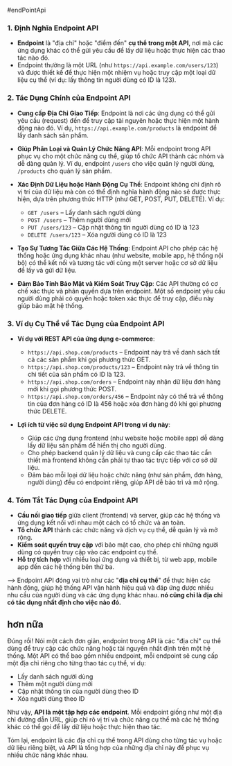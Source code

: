 #endPointApi



### 1. **Định Nghĩa Endpoint API**

- **Endpoint** là "địa chỉ" hoặc "điểm đến" **cụ thể trong một API**, nơi mà các ứng dụng khác có thể gửi yêu cầu để lấy dữ liệu hoặc thực hiện các thao tác nào đó.
- Endpoint thường là một URL (như `https://api.example.com/users/123`) và được thiết kế để thực hiện một nhiệm vụ hoặc truy cập một loại dữ liệu cụ thể (ví dụ: lấy thông tin người dùng có ID là 123).

### 2. **Tác Dụng Chính của Endpoint API**

- **Cung cấp Địa Chỉ Giao Tiếp**: Endpoint là nơi các ứng dụng có thể gửi yêu cầu (request) đến để truy cập tài nguyên hoặc thực hiện một hành động nào đó. Ví dụ, `https://api.example.com/products` là endpoint để lấy danh sách sản phẩm.
    
- **Giúp Phân Loại và Quản Lý Chức Năng API**: Mỗi endpoint trong API phục vụ cho một chức năng cụ thể, giúp tổ chức API thành các nhóm và dễ dàng quản lý. Ví dụ, endpoint `/users` cho việc quản lý người dùng, `/products` cho quản lý sản phẩm.
    
- **Xác Định Dữ Liệu hoặc Hành Động Cụ Thể**: Endpoint không chỉ định rõ vị trí của dữ liệu mà còn có thể định nghĩa hành động nào sẽ được thực hiện, dựa trên phương thức HTTP (như GET, POST, PUT, DELETE). Ví dụ:
    
    - `GET /users` – Lấy danh sách người dùng
    - `POST /users` – Thêm người dùng mới
    - `PUT /users/123` – Cập nhật thông tin người dùng có ID là 123
    - `DELETE /users/123` – Xóa người dùng có ID là 123
- **Tạo Sự Tương Tác Giữa Các Hệ Thống**: Endpoint API cho phép các hệ thống hoặc ứng dụng khác nhau (như website, mobile app, hệ thống nội bộ) có thể kết nối và tương tác với cùng một server hoặc cơ sở dữ liệu để lấy và gửi dữ liệu.
    
- **Đảm Bảo Tính Bảo Mật và Kiểm Soát Truy Cập**: Các API thường có cơ chế xác thực và phân quyền dựa trên endpoint. Một số endpoint yêu cầu người dùng phải có quyền hoặc token xác thực để truy cập, điều này giúp bảo mật hệ thống.
    

### 3. **Ví dụ Cụ Thể về Tác Dụng của Endpoint API**

- **Ví dụ với REST API của ứng dụng e-commerce**:
    
    - `https://api.shop.com/products` – Endpoint này trả về danh sách tất cả các sản phẩm khi gọi phương thức GET.
    - `https://api.shop.com/products/123` – Endpoint này trả về thông tin chi tiết của sản phẩm có ID là 123.
    - `https://api.shop.com/orders` – Endpoint này nhận dữ liệu đơn hàng mới khi gọi phương thức POST.
    - `https://api.shop.com/orders/456` – Endpoint này có thể trả về thông tin của đơn hàng có ID là 456 hoặc xóa đơn hàng đó khi gọi phương thức DELETE.
- **Lợi ích từ việc sử dụng Endpoint API trong ví dụ này**:
    
    - Giúp các ứng dụng frontend (như website hoặc mobile app) dễ dàng lấy dữ liệu sản phẩm để hiển thị cho người dùng.
    - Cho phép backend quản lý dữ liệu và cung cấp các thao tác cần thiết mà frontend không cần phải tự thao tác trực tiếp với cơ sở dữ liệu.
    - Đảm bảo mỗi loại dữ liệu hoặc chức năng (như sản phẩm, đơn hàng, người dùng) đều có endpoint riêng, giúp API dễ bảo trì và mở rộng.

### 4. **Tóm Tắt Tác Dụng của Endpoint API**

- **Cầu nối giao tiếp** giữa client (frontend) và server, giúp các hệ thống và ứng dụng kết nối với nhau một cách có tổ chức và an toàn.
- **Tổ chức API** thành các chức năng và dịch vụ cụ thể, dễ quản lý và mở rộng.
- **Kiểm soát quyền truy cập** với bảo mật cao, cho phép chỉ những người dùng có quyền truy cập vào các endpoint cụ thể.
- **Hỗ trợ tích hợp** với nhiều loại ứng dụng và thiết bị, từ web app, mobile app đến các hệ thống bên thứ ba.

--> Endpoint API đóng vai trò như các "**địa chỉ cụ thể**" để thực hiện các hành động, giúp hệ thống API vận hành hiệu quả và đáp ứng được nhiều nhu cầu của người dùng và các ứng dụng khác nhau.
 **nó cũng chỉ là địa chỉ có tác dụng nhất định cho việc nào đó.**

## hơn nữa
Đúng rồi! Nói một cách đơn giản, endpoint trong API là các "địa chỉ" cụ thể dùng để truy cập các chức năng hoặc tài nguyên nhất định trên một hệ thống. Một API có thể bao gồm nhiều endpoint, mỗi endpoint sẽ cung cấp một địa chỉ riêng cho từng thao tác cụ thể, ví dụ:

- Lấy danh sách người dùng
- Thêm một người dùng mới
- Cập nhật thông tin của người dùng theo ID
- Xóa người dùng theo ID

Như vậy, **API là một tập hợp các endpoint**. Mỗi endpoint giống như một địa chỉ đường dẫn URL, giúp chỉ rõ vị trí và chức năng cụ thể mà các hệ thống khác có thể gọi để lấy dữ liệu hoặc thực hiện thao tác.

Tóm lại, endpoint là các địa chỉ cụ thể trong API dùng cho từng tác vụ hoặc dữ liệu riêng biệt, và API là tổng hợp của những địa chỉ này để phục vụ nhiều chức năng khác nhau.